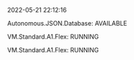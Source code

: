 2022-05-21 22:12:16

Autonomous.JSON.Database: AVAILABLE

VM.Standard.A1.Flex: RUNNING

VM.Standard.A1.Flex: RUNNING